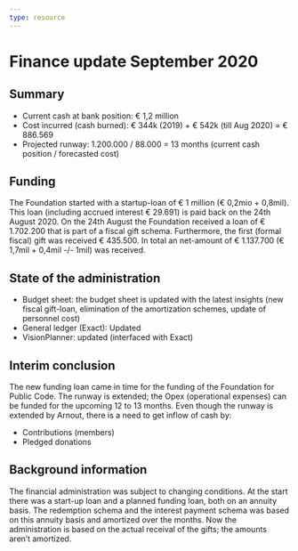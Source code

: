 ```yaml
---
type: resource
---
```


# Finance update September 2020

## Summary

* Current cash at bank position: € 1,2 million
* Cost incurred (cash burned):  € 344k (2019) + € 542k (till Aug 2020) = € 886.569
* Projected runway:  1.200.000 / 88.000 = 13 months (current cash position / forecasted cost)

## Funding

The Foundation started with a startup-loan of € 1 million (€ 0,2mio + 0,8mil). This loan (including accrued interest € 29.691) is paid back on the 24th August 2020. On the 24th August the Foundation received a loan of € 1.702.200 that is part of a fiscal gift schema. Furthermore, the first (formal fiscal) gift was received € 435.500. In total an net-amount of € 1.137.700 (€ 1,7mil + 0,4mil -/- 1mil) was received.

## State of the administration

* Budget sheet: the budget sheet is updated with the latest insights (new fiscal gift-loan, elimination of the amortization schemes, update of personnel cost)
* General ledger (Exact): Updated
* VisionPlanner: updated (interfaced with Exact)

## Interim conclusion

The new funding loan came in time for the funding of the Foundation for Public Code. The runway is extended; the Opex (operational expenses) can be funded for the upcoming 12 to 13 months. Even though the runway is extended by Arnout, there is a need to get inflow of cash by:

* Contributions (members)
* Pledged donations

## Background information

The financial administration was subject to changing conditions. At the start there was a start-up loan and a planned funding loan, both on an annuity basis. The redemption schema and the interest payment schema was based on this annuity basis  and amortized over the months. Now the administration is based on the actual receival of the gifts; the amounts aren’t amortized.
